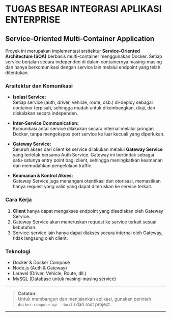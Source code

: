# TUGAS BESAR INTEGRASI APLIKASI ENTERPRISE

## Service-Oriented Multi-Container Application

Proyek ini merupakan implementasi arsitektur **Service-Oriented Architecture (SOA)** berbasis multi-container menggunakan Docker. Setiap service berjalan secara independen di dalam containernya masing-masing dan hanya berkomunikasi dengan service lain melalui endpoint yang telah ditentukan.

### Arsitektur dan Komunikasi

- **Isolasi Service:**  
  Setiap service (auth, driver, vehicle, route, dsb.) di-deploy sebagai container terpisah, sehingga mudah untuk dikembangkan, diuji, dan diskalakan secara independen.

- **Inter-Service Communication:**  
  Komunikasi antar service dilakukan secara internal melalui jaringan Docker, tanpa mengekspos port service ke luar kecuali yang diperlukan.

- **Gateway Service:**  
  Seluruh akses dari client ke service dilakukan melalui **Gateway Service** yang terletak bersama Auth Service. Gateway ini bertindak sebagai satu-satunya entry point bagi client, sehingga meningkatkan keamanan dan memudahkan pengelolaan traffic.

- **Keamanan & Kontrol Akses:**  
  Gateway Service juga menangani otentikasi dan otorisasi, memastikan hanya request yang valid yang dapat diteruskan ke service terkait.

### Cara Kerja

1. **Client** hanya dapat mengakses endpoint yang disediakan oleh Gateway Service.
2. Gateway Service akan meneruskan request ke service terkait sesuai kebutuhan.
3. Service-service lain hanya dapat diakses secara internal oleh Gateway, tidak langsung oleh client.

### Teknologi

- Docker & Docker Compose
- Node.js (Auth & Gateway)
- Laravel (Driver, Vehicle, Route, dll.)
- MySQL (Database untuk masing-masing service)

---

> **Catatan:**  
> Untuk membangun dan menjalankan aplikasi, gunakan perintah `docker-compose up --build` dari root project.

---